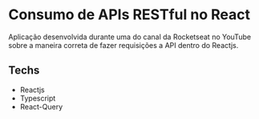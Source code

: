 # Consumo de APIs RESTful no React

Aplicação desenvolvida durante uma do canal da Rocketseat no YouTube sobre a maneira correta de fazer requisições a API dentro do Reactjs.

## Techs

- Reactjs
- Typescript
- React-Query